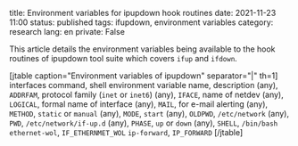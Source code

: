 title: Environment variables for ipupdown hook routines
date: 2021-11-23 11:00
status: published
tags: ifupdown, environment variables
category: research
lang: en
private: False

This article details the environment variables being available to the hook
routines of ipupdown tool suite which covers `ifup` and `ifdown`.



[jtable caption="Environment variables of ipupdown" separator="|" th=1]
interfaces command, shell environment variable name, description
(any), `ADDRFAM`, protocol family (`inet` or `inet6`)
(any), `IFACE`, name of netdev 
(any), `LOGICAL`, formal name of interface
(any), `MAIL`, for e-mail alerting
(any), `METHOD`, `static` or `manual`
(any), `MODE`, `start`
(any), `OLDPWD`, `/etc/network`
(any), `PWD`, `/etc/network/if-up.d`
(any), `PHASE`, `up` or `down`
(any), `SHELL`, `/bin/bash`
`ethernet-wol`, `IF_ETHERNMET_WOL`
`ip-forward`, `IP_FORWARD`
[/jtable]
